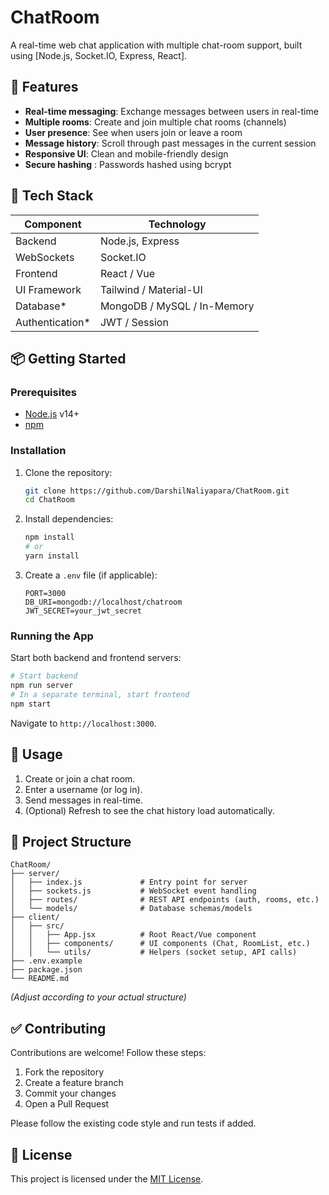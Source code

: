 # ChatRoom

A real-time web chat application with multiple chat-room support, built using \[Node.js, Socket.IO, Express, React].

## 🚀 Features

* **Real-time messaging**: Exchange messages between users in real-time
* **Multiple rooms**: Create and join multiple chat rooms (channels)
* **User presence**: See when users join or leave a room
* **Message history**: Scroll through past messages in the current session
* **Responsive UI**: Clean and mobile-friendly design
* **Secure hashing** : Passwords hashed using bcrypt

## 💠 Tech Stack

| Component        | Technology                  |
| ---------------- | --------------------------- |
| Backend          | Node.js, Express            |
| WebSockets       | Socket.IO                   |
| Frontend         | React / Vue                 |
| UI Framework     | Tailwind / Material-UI      |
| Database\*       | MongoDB / MySQL / In-Memory |
| Authentication\* | JWT / Session               |

## 📦 Getting Started

### Prerequisites

* [Node.js](https://nodejs.org/) v14+
* [npm](https://www.npmjs.com/) 

### Installation

1. Clone the repository:

   ```bash
   git clone https://github.com/DarshilNaliyapara/ChatRoom.git
   cd ChatRoom
   ```

2. Install dependencies:

   ```bash
   npm install
   # or
   yarn install
   ```

3. Create a `.env` file (if applicable):

   ```env
   PORT=3000
   DB_URI=mongodb://localhost/chatroom
   JWT_SECRET=your_jwt_secret
   ```

### Running the App

Start both backend and frontend servers:

```bash
# Start backend
npm run server
# In a separate terminal, start frontend
npm start
```

Navigate to `http://localhost:3000`.

## 🎯 Usage

1. Create or join a chat room.
2. Enter a username (or log in).
3. Send messages in real-time.
4. (Optional) Refresh to see the chat history load automatically.

## 🧩 Project Structure

```
ChatRoom/
├── server/
│   ├── index.js             # Entry point for server
│   ├── sockets.js           # WebSocket event handling
│   ├── routes/              # REST API endpoints (auth, rooms, etc.)
│   └── models/              # Database schemas/models
├── client/
│   ├── src/
│   │   ├── App.jsx          # Root React/Vue component
│   │   ├── components/      # UI components (Chat, RoomList, etc.)
│   │   └── utils/           # Helpers (socket setup, API calls)
├── .env.example
├── package.json
└── README.md
```

*(Adjust according to your actual structure)*

## ✅ Contributing

Contributions are welcome! Follow these steps:

1. Fork the repository
2. Create a feature branch
3. Commit your changes
4. Open a Pull Request

Please follow the existing code style and run tests if added.

## 📝 License

This project is licensed under the [MIT License](LICENSE).
